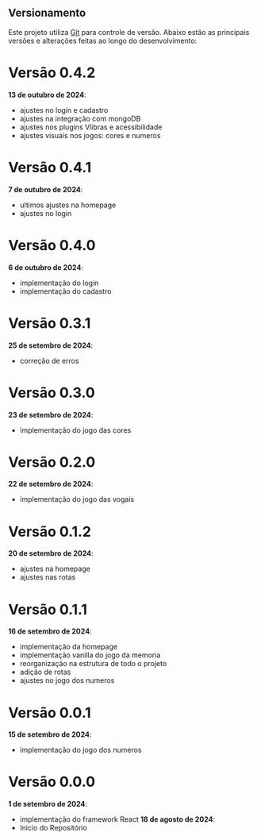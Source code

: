 ## Versionamento
Este projeto utiliza [Git](https://git-scm.com/) para controle de versão. Abaixo estão as principais versões e alterações feitas ao longo do desenvolvimento:

# Versão 0.4.2
**13 de outubro de 2024**: 
- ajustes no login e cadastro
- ajustes na integração com mongoDB
- ajustes nos plugins Vlibras e acessibilidade
- ajustes visuais nos jogos: cores e numeros

# Versão 0.4.1
**7 de outubro de 2024**: 
- ultimos ajustes na homepage
- ajustes no login

# Versão 0.4.0
**6 de outubro de 2024**: 
- implementação do login
- implementação do cadastro

# Versão 0.3.1
**25 de setembro de 2024**: 
- correção de erros

# Versão 0.3.0
**23 de setembro de 2024**: 
- implementação do jogo das cores

# Versão 0.2.0
**22 de setembro de 2024**: 
- implementação do jogo das vogais

# Versão 0.1.2
**20 de setembro de 2024**: 
- ajustes na homepage
- ajustes nas rotas

# Versão 0.1.1
**16 de setembro de 2024**: 
- implementação da homepage
- implementação vanilla do jogo da memoria
- reorganização na estrutura de todo o projeto
- adição de rotas
- ajustes no jogo dos numeros

# Versão 0.0.1
**15 de setembro de 2024**: 
- implementação do jogo dos numeros

# Versão 0.0.0
**1 de setembro de 2024**: 
- implementação do framework React
**18 de agosto de 2024**: 
- Inicio do Repositório
